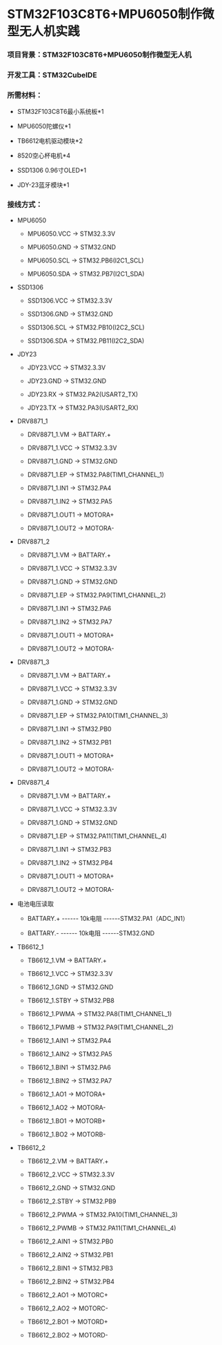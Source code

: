 # STM32F103C8T6+MPU6050制作微型无人机实践


### 项目背景：STM32F103C8T6+MPU6050制作微型无人机

### 开发工具：STM32CubeIDE

### 所需材料：

- STM32F103C8T6最小系统板*1

- MPU6050陀螺仪*1

- TB6612电机驱动模块*2

- 8520空心杯电机*4

- SSD1306 0.96寸OLED*1

- JDY-23蓝牙模块*1

### 接线方式：

- MPU6050

    - MPU6050.VCC -> STM32.3.3V

    - MPU6050.GND -> STM32.GND

    - MPU6050.SCL -> STM32.PB6(I2C1_SCL)

    - MPU6050.SDA -> STM32.PB7(I2C1_SDA)

- SSD1306

    - SSD1306.VCC -> STM32.3.3V

    - SSD1306.GND -> STM32.GND

    - SSD1306.SCL -> STM32.PB10(I2C2_SCL)

    - SSD1306.SDA -> STM32.PB11(I2C2_SDA)
 
- JDY23

    - JDY23.VCC -> STM32.3.3V

    - JDY23.GND -> STM32.GND

    - JDY23.RX -> STM32.PA2(USART2_TX)

    - JDY23.TX -> STM32.PA3(USART2_RX)
 
- DRV8871_1

    - DRV8871_1.VM  -> BATTARY.+

    - DRV8871_1.VCC -> STM32.3.3V
     
    - DRV8871_1.GND -> STM32.GND
 
    - DRV8871_1.EP -> STM32.PA8(TIM1_CHANNEL_1)

    - DRV8871_1.IN1 -> STM32.PA4

    - DRV8871_1.IN2 -> STM32.PA5
    
    - DRV8871_1.OUT1 -> MOTORA+

    - DRV8871_1.OUT2 -> MOTORA-

 - DRV8871_2

    - DRV8871_1.VM  -> BATTARY.+

    - DRV8871_1.VCC -> STM32.3.3V
     
    - DRV8871_1.GND -> STM32.GND
 
    - DRV8871_1.EP -> STM32.PA9(TIM1_CHANNEL_2)

    - DRV8871_1.IN1 -> STM32.PA6

    - DRV8871_1.IN2 -> STM32.PA7
    
    - DRV8871_1.OUT1 -> MOTORA+

    - DRV8871_1.OUT2 -> MOTORA-

- DRV8871_3

    - DRV8871_1.VM  -> BATTARY.+

    - DRV8871_1.VCC -> STM32.3.3V
     
    - DRV8871_1.GND -> STM32.GND
 
    - DRV8871_1.EP -> STM32.PA10(TIM1_CHANNEL_3)

    - DRV8871_1.IN1 -> STM32.PB0

    - DRV8871_1.IN2 -> STM32.PB1
    
    - DRV8871_1.OUT1 -> MOTORA+

    - DRV8871_1.OUT2 -> MOTORA-
 
- DRV8871_4

    - DRV8871_1.VM  -> BATTARY.+

    - DRV8871_1.VCC -> STM32.3.3V
     
    - DRV8871_1.GND -> STM32.GND
 
    - DRV8871_1.EP -> STM32.PA11(TIM1_CHANNEL_4)

    - DRV8871_1.IN1 -> STM32.PB3

    - DRV8871_1.IN2 -> STM32.PB4
    
    - DRV8871_1.OUT1 -> MOTORA+

    - DRV8871_1.OUT2 -> MOTORA-
 
- 电池电压读取

    - BATTARY.+  ------ 10k电阻 ------STM32.PA1（ADC_IN1）
 
    - BATTARY.-  ------ 10k电阻 ------STM32.GND

- TB6612_1

    - TB6612_1.VM  -> BATTARY.+

    - TB6612_1.VCC -> STM32.3.3V
     
    - TB6612_1.GND -> STM32.GND
 
    - TB6612_1.STBY -> STM32.PB8
 
    - TB6612_1.PWMA -> STM32.PA8(TIM1_CHANNEL_1)
 
    - TB6612_1.PWMB -> STM32.PA9(TIM1_CHANNEL_2)

    - TB6612_1.AIN1 -> STM32.PA4

    - TB6612_1.AIN2 -> STM32.PA5
    
    - TB6612_1.BIN1 -> STM32.PA6

    - TB6612_1.BIN2 -> STM32.PA7

    - TB6612_1.AO1 -> MOTORA+

    - TB6612_1.AO2 -> MOTORA-
    
    - TB6612_1.BO1 -> MOTORB+

    - TB6612_1.BO2 -> MOTORB-
 
- TB6612_2

    - TB6612_2.VM  -> BATTARY.+

    - TB6612_2.VCC -> STM32.3.3V
     
    - TB6612_2.GND -> STM32.GND
 
    - TB6612_2.STBY -> STM32.PB9
 
    - TB6612_2.PWMA -> STM32.PA10(TIM1_CHANNEL_3)
 
    - TB6612_2.PWMB -> STM32.PA11(TIM1_CHANNEL_4)

    - TB6612_2.AIN1 -> STM32.PB0

    - TB6612_2.AIN2 -> STM32.PB1
    
    - TB6612_2.BIN1 -> STM32.PB3

    - TB6612_2.BIN2 -> STM32.PB4

    - TB6612_2.AO1 -> MOTORC+

    - TB6612_2.AO2 -> MOTORC-
    
    - TB6612_2.BO1 -> MOTORD+

    - TB6612_2.BO2 -> MOTORD-




